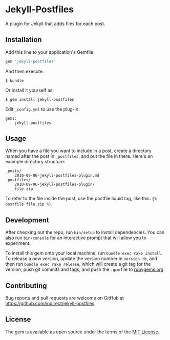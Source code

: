 # Jekyll-Postfiles

A plugin for Jekyll that adds files for each post.

## Installation

Add this line to your application's Gemfile:

```ruby
gem 'jekyll-postfiles'
```

And then execute:

    $ bundle

Or install it yourself as:

    $ gem install jekyll-postfiles

Edit `_config.yml` to use the plug-in:

```
gems:
  - jekyll-postfiles
```

## Usage

When you have a file you want to include in a post, create a directory named after the post in `_postfiles`, and put the file in there. Here's an example directory structure:

```
_posts/
	2010-09-06-jekyll-postfiles-plugin.md
_postfiles/
	2010-09-06-jekyll-postfiles-plugin/
	file.zip
```

To refer to the file inside the post, use the postfile liquid tag, like this: `{% postfile file.zip %}`.

## Development

After checking out the repo, run `bin/setup` to install dependencies. You can also run `bin/console` for an interactive prompt that will allow you to experiment.

To install this gem onto your local machine, run `bundle exec rake install`. To release a new version, update the version number in `version.rb`, and then run `bundle exec rake release`, which will create a git tag for the version, push git commits and tags, and push the `.gem` file to [rubygems.org](https://rubygems.org).

## Contributing

Bug reports and pull requests are welcome on GitHub at https://github.com/indirect/jekyll-postfiles.


## License

The gem is available as open source under the terms of the [MIT License](http://opensource.org/licenses/MIT).

